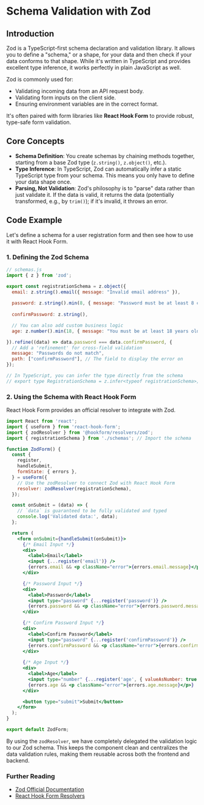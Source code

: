 # Schema Validation with Zod

## Introduction

Zod is a TypeScript-first schema declaration and validation library. It allows you to define a "schema," or a shape, for your data and then check if your data conforms to that shape. While it's written in TypeScript and provides excellent type inference, it works perfectly in plain JavaScript as well.

Zod is commonly used for:
*   Validating incoming data from an API request body.
*   Validating form inputs on the client side.
*   Ensuring environment variables are in the correct format.

It's often paired with form libraries like **React Hook Form** to provide robust, type-safe form validation.

## Core Concepts

*   **Schema Definition**: You create schemas by chaining methods together, starting from a base Zod type (`z.string()`, `z.object()`, etc.).
*   **Type Inference**: In TypeScript, Zod can automatically infer a static TypeScript type from your schema. This means you only have to define your data shape once.
*   **Parsing, Not Validation**: Zod's philosophy is to "parse" data rather than just validate it. If the data is valid, it returns the data (potentially transformed, e.g., by `trim()`); if it's invalid, it throws an error.

## Code Example

Let's define a schema for a user registration form and then see how to use it with React Hook Form.

### 1. Defining the Zod Schema
```javascript
// schemas.js
import { z } from 'zod';

export const registrationSchema = z.object({
  email: z.string().email({ message: "Invalid email address" }),
  
  password: z.string().min(8, { message: "Password must be at least 8 characters" }),
  
  confirmPassword: z.string(),

  // You can also add custom business logic
  age: z.number().min(18, { message: "You must be at least 18 years old" }),

}).refine((data) => data.password === data.confirmPassword, {
  // Add a 'refinement' for cross-field validation
  message: "Passwords do not match",
  path: ["confirmPassword"], // The field to display the error on
});

// In TypeScript, you can infer the type directly from the schema
// export type RegistrationSchema = z.infer<typeof registrationSchema>;
```

### 2. Using the Schema with React Hook Form

React Hook Form provides an official resolver to integrate with Zod.

```jsx
import React from 'react';
import { useForm } from 'react-hook-form';
import { zodResolver } from '@hookform/resolvers/zod';
import { registrationSchema } from './schemas'; // Import the schema

function ZodForm() {
  const {
    register,
    handleSubmit,
    formState: { errors },
  } = useForm({
    // Use the zodResolver to connect Zod with React Hook Form
    resolver: zodResolver(registrationSchema),
  });

  const onSubmit = (data) => {
    // `data` is guaranteed to be fully validated and typed
    console.log('Validated data:', data);
  };

  return (
    <form onSubmit={handleSubmit(onSubmit)}>
      {/* Email Input */}
      <div>
        <label>Email</label>
        <input {...register('email')} />
        {errors.email && <p className="error">{errors.email.message}</p>}
      </div>

      {/* Password Input */}
      <div>
        <label>Password</label>
        <input type="password" {...register('password')} />
        {errors.password && <p className="error">{errors.password.message}</p>}
      </div>

      {/* Confirm Password Input */}
      <div>
        <label>Confirm Password</label>
        <input type="password" {...register('confirmPassword')} />
        {errors.confirmPassword && <p className="error">{errors.confirmPassword.message}</p>}
      </div>
      
      {/* Age Input */}
      <div>
        <label>Age</label>
        <input type="number" {...register('age', { valueAsNumber: true })} />
        {errors.age && <p className="error">{errors.age.message}</p>}
      </div>

      <button type="submit">Submit</button>
    </form>
  );
}

export default ZodForm;
```
By using the `zodResolver`, we have completely delegated the validation logic to our Zod schema. This keeps the component clean and centralizes the data validation rules, making them reusable across both the frontend and backend.

<div class="further-reading">
<h3>Further Reading</h3>
<ul>
  <li><a href="https://zod.dev/" target="_blank" rel="noopener noreferrer">Zod Official Documentation</a></li>
  <li><a href="https://github.com/react-hook-form/resolvers" target="_blank" rel="noopener noreferrer">React Hook Form Resolvers</a></li>
</ul>
</div>